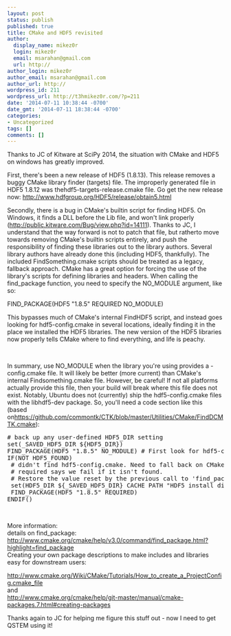 ```yaml
---
layout: post
status: publish
published: true
title: CMake and HDF5 revisited
author:
  display_name: mikez0r
  login: mikez0r
  email: msarahan@gmail.com
  url: http://
author_login: mikez0r
author_email: msarahan@gmail.com
author_url: http://
wordpress_id: 211
wordpress_url: http://t3hmikez0r.com/?p=211
date: '2014-07-11 10:38:44 -0700'
date_gmt: '2014-07-11 18:38:44 -0700'
categories:
- Uncategorized
tags: []
comments: []
---
```

<p>Thanks to JC of Kitware at SciPy 2014, the situation with CMake and HDF5 on windows has greatly improved.</p>
<p>First, there's been a new release of HDF5 (1.8.13). This release removes a buggy CMake library finder (targets) file. The improperly generated file in HDF5 1.8.12 was thehdf5-targets-release.cmake file. Go get the new release now: <a title="http://www.hdfgroup.org/HDF5/release/obtain5.html" href="http://www.hdfgroup.org/HDF5/release/obtain5.html" target="_blank">http://www.hdfgroup.org/HDF5/release/obtain5.html</a></p>
<p>Secondly, there is a bug in CMake's builtin script for finding HDF5. On Windows, it finds a DLL before the Lib file, and won't link properly (<a title="http://public.kitware.com/Bug/view.php?id=14111" href="http://public.kitware.com/Bug/view.php?id=14111" target="_blank">http://public.kitware.com/Bug/view.php?id=14111</a>). Thanks to JC, I understand that the way forward is not to patch that file, but ratherto move towards removing CMake's builtin scripts entirely, and push the responsibility of finding these libraries out to the library authors. Several library authors have already done this (including HDF5, thankfully). The included FindSomething.cmake scripts should be treated as a legacy, fallback approach. CMake has a great option for forcing the use of the library's scripts for defining libraries and headers. When calling the find_package function, you need to specify the NO_MODULE argument, like so:</p>
<p>FIND_PACKAGE(HDF5 "1.8.5" REQUIRED NO_MODULE)</p>
<p>This bypasses much of CMake's internal FindHDF5 script, and instead goes looking for hdf5-config.cmake in several locations, ideally finding it in the place we installed the HDF5 libraries. The new version of the HDF5 libraries now properly tells CMake where to find everything, and life is peachy.</p>
<p>&nbsp;</p>
<p>In summary, use NO_MODULE when the library you're using provides a -config.cmake file. It will likely be better (more current) than CMake's internal Findsomething.cmake file. However, be careful! If not all platforms actually provide this file, then your build will break where this file does not exist. Notably, Ubuntu does not (currently) ship the hdf5-config.cmake files with the libhdf5-dev package. So, you'll need a code section like this (based on<a title="https://github.com/commontk/CTK/blob/master/Utilities/CMake/FindDCMTK.cmake" href="https://github.com/commontk/CTK/blob/master/Utilities/CMake/FindDCMTK.cmake" target="_blank">https://github.com/commontk/CTK/blob/master/Utilities/CMake/FindDCMTK.cmake</a>):</p>
<pre class="line"># back up any user-defined HDF5_DIR setting
set(_SAVED_HDF5_DIR ${HDF5_DIR})
FIND_PACKAGE(HDF5 "1.8.5" NO_MODULE) # First look for hdf5-config.cmake in defined locations. This file is generated by HDF5 team and is likely more up to date than FindHDF5.cmake included in CMake.
IF(NOT HDF5_FOUND)
 # didn't find hdf5-config.cmake. Need to fall back on CMake's built-in FindHDF5.cmake logic.
 # required says we fail if it isn't found.
 # Restore the value reset by the previous call to 'find_package(HDF5 "1.8.5" NO_MODULE)'
 set(HDF5_DIR ${_SAVED_HDF5_DIR} CACHE PATH "HDF5 install dir" FORCE)
 FIND_PACKAGE(HDF5 "1.8.5" REQUIRED)
ENDIF()</pre>
<p>&nbsp;</p>
<p>More information:<br />
details on find_package: <a title="http://www.cmake.org/cmake/help/v3.0/command/find_package.html?highlight=find_package" href="http://www.cmake.org/cmake/help/v3.0/command/find_package.html?highlight=find_package" target="_blank">http://www.cmake.org/cmake/help/v3.0/command/find_package.html?highlight=find_package</a><br />
Creating your own package descriptions to make includes and libraries easy for downstream users:</p>
<p><a title="http://www.cmake.org/Wiki/CMake/Tutorials/How_to_create_a_ProjectConfig.cmake_file" href="http://www.cmake.org/Wiki/CMake/Tutorials/How_to_create_a_ProjectConfig.cmake_file" target="_blank">http://www.cmake.org/Wiki/CMake/Tutorials/How_to_create_a_ProjectConfig.cmake_file</a><br />
and<br />
<a title="http://www.cmake.org/cmake/help/git-master/manual/cmake-packages.7.html#creating-packages" href="http://www.cmake.org/cmake/help/git-master/manual/cmake-packages.7.html#creating-packages" target="_blank">http://www.cmake.org/cmake/help/git-master/manual/cmake-packages.7.html#creating-packages</a></p>
<p>Thanks again to JC for helping me figure this stuff out - now I need to get QSTEM using it!</p>
